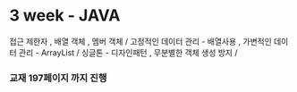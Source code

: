 # 3 week - JAVA
접근 제한자 , 배열 객체 , 멤버 객체 /
고정적인 데이터 관리 - 배열사용 , 가변적인 데이터 관리 - ArrayList /
싱글톤 - 디자인패턴 , 무분별한 객체 생성 방지 / 
### 교재 197페이지 까지 진행